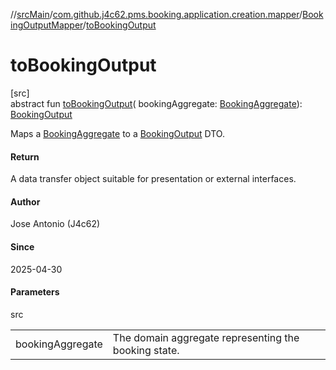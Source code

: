 //[srcMain](../../../index.md)/[com.github.j4c62.pms.booking.application.creation.mapper](../index.md)/[BookingOutputMapper](index.md)/[toBookingOutput](to-booking-output.md)

# toBookingOutput

[src]\
abstract fun [toBookingOutput](to-booking-output.md)(
bookingAggregate: [BookingAggregate](../../com.github.j4c62.pms.booking.domain.aggregate/-booking-aggregate/index.md)): [BookingOutput](../../com.github.j4c62.pms.booking.domain.driver.output/-booking-output/index.md)

Maps a [BookingAggregate](../../com.github.j4c62.pms.booking.domain.aggregate/-booking-aggregate/index.md) to
a [BookingOutput](../../com.github.j4c62.pms.booking.domain.driver.output/-booking-output/index.md) DTO.

#### Return

A data transfer object suitable for presentation or external interfaces.

#### Author

Jose Antonio (J4c62)

#### Since

2025-04-30

#### Parameters

src

|                  |                                                      |
|------------------|------------------------------------------------------|
| bookingAggregate | The domain aggregate representing the booking state. |